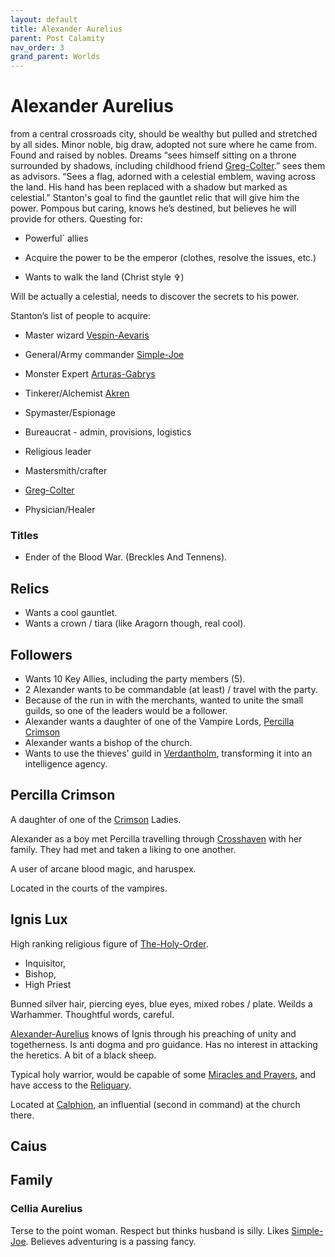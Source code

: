```yaml
---
layout: default
title: Alexander Aurelius
parent: Post Calamity
nav_order: 3
grand_parent: Worlds
---
```

# Alexander Aurelius
from a central crossroads city, should be wealthy but pulled and stretched by all sides. Minor noble, big draw, adopted not sure where he came from. Found and raised by nobles. Dreams “sees himself sitting on a throne surrounded by shadows, including childhood friend [Greg-Colter](Greg-Colter).” sees them as advisors. “Sees a flag, adorned with a celestial emblem, waving across the land. His hand has been replaced with a shadow but marked as celestial.” Stanton's goal to find the gauntlet relic that will give him the power. Pompous but caring, knows he’s destined, but believes he will provide for others. Questing for:

- Powerful` allies
    
- Acquire the power to be the emperor (clothes, resolve the issues, etc.)
    
- Wants to walk the land (Christ style ✞)
    

Will be actually a celestial, needs to discover the secrets to his power.

  

Stanton’s list of people to acquire:

- Master wizard [Vespin-Aevaris](Vespin-Aevaris)
    
- General/Army commander [Simple-Joe](Simple-Joe)
    
- Monster Expert [Arturas-Gabrys](Arturas-Gabrys)
    
- Tinkerer/Alchemist [Akren](Akren)
    
- Spymaster/Espionage
    
- Bureaucrat - admin, provisions, logistics
    
- Religious leader
    
- Mastersmith/crafter
    
- [Greg-Colter](Greg-Colter)
    
- Physician/Healer

### Titles
* Ender of the Blood War. (Breckles And Tennens).


## Relics
* Wants a cool gauntlet.
* Wants a crown / tiara (like Aragorn though, real cool).

## Followers
* Wants 10 Key Allies, including the party members (5).
* 2 Alexander wants to be commandable (at least) / travel with the party.
* Because of the run in with the merchants, wanted to unite the small guilds, so one of the leaders would be a follower.
* Alexander wants a daughter of one of the Vampire Lords, [Percilla Crimson](#Percilla%20Crimson)
* Alexander wants a bishop of the church.
* Wants to use the thieves' guild in [Verdantholm](Verdantholm), transforming it into an intelligence agency.

## Percilla Crimson
A daughter of one of the [Crimson](Vampire-Lords#Crimson) Ladies.

Alexander as a boy met Percilla travelling through [Crosshaven](Crosshaven) with her family. They had met and taken a liking to one another.

A user of arcane blood magic, and haruspex.

Located in the courts of the vampires.

## Ignis Lux
High ranking religious figure of [The-Holy-Order](The-Holy-Order).
* Inquisitor,
* Bishop,
* High Priest

Bunned silver hair, piercing eyes, blue eyes, mixed robes / plate. Weilds a Warhammer.
Thoughtful words, careful. 

[Alexander-Aurelius](Alexander-Aurelius) knows of Ignis through his preaching of unity and togetherness. Is anti dogma and pro guidance. Has no interest in attacking the heretics. A bit of a black sheep.

Typical holy warrior, would be capable of some [Miracles and Prayers](The-Holy-Order#Miracles%20and%20Prayers), and have access to the [Reliquary](The-Holy-Order#Reliquary).

Located at [Calphion](Calphion), an influential (second in command) at the church there.

## Caius


## Family

### Cellia Aurelius
Terse to the point woman. Respect but thinks husband is silly. Likes [Simple-Joe](Game/Worlds/Post-Calamity/Simple-Joe). Believes adventuring is a passing fancy.


